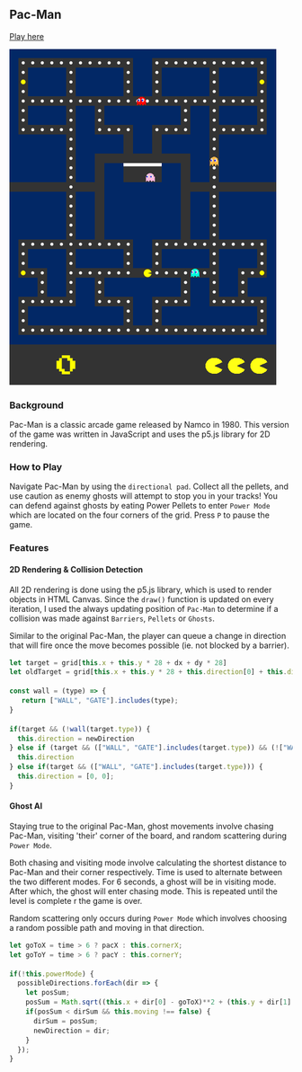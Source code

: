 ## Pac-Man

[Play here](http://www.ccincotti3.github.io/Pac-Man/)

![main](docs/pacman-play.png)

### Background

Pac-Man is a classic arcade game released by Namco in 1980. This version of the game was written in JavaScript and uses the p5.js library for 2D rendering.

### How to Play

Navigate Pac-Man by using the `directional pad`. Collect all the pellets, and use caution as enemy ghosts will attempt to stop you in your tracks! You can defend against ghosts by eating Power Pellets to enter `Power Mode` which are located on the four corners of the grid. Press `P` to pause the game.

### Features

#### 2D Rendering & Collision Detection
All 2D rendering is done using the p5.js library, which is used to render objects in HTML Canvas. Since the `draw()` function is updated on every iteration, I used the always updating position of `Pac-Man` to determine if a collision was made against `Barriers`, `Pellets` or `Ghosts`.

Similar to the original Pac-Man, the player can queue a change in direction that will fire once the move becomes possible (ie. not blocked by a barrier).

```javascript
let target = grid[this.x + this.y * 28 + dx + dy * 28]
let oldTarget = grid[this.x + this.y * 28 + this.direction[0] + this.direction[1] * 28]

const wall = (type) => {
   return ["WALL", "GATE"].includes(type);
}

if(target && (!wall(target.type)) {
  this.direction = newDirection
} else if (target && (["WALL", "GATE"].includes(target.type)) && (!["WALL", "GATE"].includes(oldTarget.type))) {
  this.direction
} else if(target && (["WALL", "GATE"].includes(target.type))) {
  this.direction = [0, 0];
}
```

#### Ghost AI
Staying true to the original Pac-Man, ghost movements involve chasing Pac-Man, visiting 'their' corner of the board, and random scattering during `Power Mode`.

Both chasing and visiting mode involve calculating the shortest distance to Pac-Man and their corner respectively. Time is used to alternate between the two different modes. For 6 seconds, a ghost will be in visiting mode. After which, the ghost will enter chasing mode. This is repeated until the level is complete r the game is over.

Random scattering only occurs during `Power Mode` which involves choosing a random possible path and moving in that direction.

```javascript
let goToX = time > 6 ? pacX : this.cornerX;
let goToY = time > 6 ? pacY : this.cornerY;

if(!this.powerMode) {
  possibleDirections.forEach(dir => {
    let posSum;
    posSum = Math.sqrt((this.x + dir[0] - goToX)**2 + (this.y + dir[1] - goToY)**2)
    if(posSum < dirSum && this.moving !== false) {
      dirSum = posSum;
      newDirection = dir;
    }
  });
}
```
